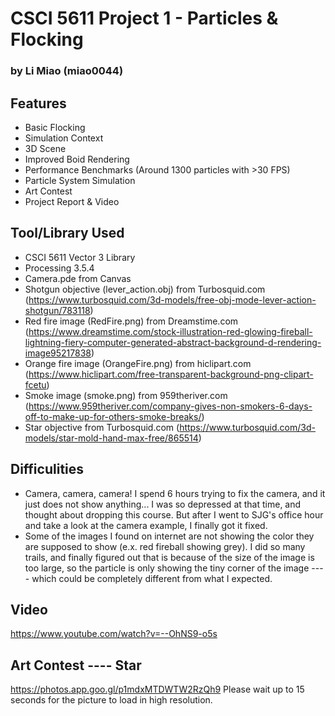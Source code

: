 # CSCI 5611 Project 1 - Particles & Flocking
### by Li Miao (miao0044)

## Features
- Basic Flocking
- Simulation Context
- 3D Scene
- Improved Boid Rendering
- Performance Benchmarks (Around 1300 particles with >30 FPS)
- Particle System Simulation
- Art Contest
- Project Report & Video

## Tool/Library Used
- CSCI 5611 Vector 3 Library
- Processing 3.5.4
- Camera.pde from Canvas
- Shotgun objective (lever_action.obj) from Turbosquid.com (https://www.turbosquid.com/3d-models/free-obj-mode-lever-action-shotgun/783118)
- Red fire image (RedFire.png) from Dreamstime.com (https://www.dreamstime.com/stock-illustration-red-glowing-fireball-lightning-fiery-computer-generated-abstract-background-d-rendering-image95217838)
- Orange fire image (OrangeFire.png) from hiclipart.com (https://www.hiclipart.com/free-transparent-background-png-clipart-fcetu)
- Smoke image (smoke.png) from 959theriver.com (https://www.959theriver.com/company-gives-non-smokers-6-days-off-to-make-up-for-others-smoke-breaks/)
- Star objective from Turbosquid.com (https://www.turbosquid.com/3d-models/star-mold-hand-max-free/865514)

## Difficulities
- Camera, camera, camera! I spend 6 hours trying to fix the camera, and it just does not show anything... I was so depressed at that time, and thought about dropping this course. But after I went to SJG's office hour and take a look at the camera example, I finally got it fixed.
- Some of the images I found on internet are not showing the color they are supposed to show (e.x. red fireball showing grey). I did so many trails, and finally figured out that is because of the size of the image is too large, so the particle is only showing the tiny corner of the image ---- which could be completely different from what I expected.

## Video

https://www.youtube.com/watch?v=--OhNS9-o5s

## Art Contest ---- Star

https://photos.app.goo.gl/p1mdxMTDWTW2RzQh9
Please wait up to 15 seconds for the picture to load in high resolution.

